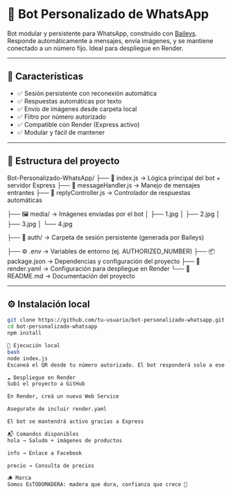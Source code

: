 # 🤖 Bot Personalizado de WhatsApp

Bot modular y persistente para WhatsApp, construido con [Baileys](https://github.com/WhiskeySockets/Baileys). Responde automáticamente a mensajes, envía imágenes, y se mantiene conectado a un número fijo. Ideal para despliegue en Render.

---

## 🚀 Características

- ✅ Sesión persistente con reconexión automática
- ✅ Respuestas automáticas por texto
- ✅ Envío de imágenes desde carpeta local
- ✅ Filtro por número autorizado
- ✅ Compatible con Render (Express activo)
- ✅ Modular y fácil de mantener

---

## 📁 Estructura del proyecto

Bot-Personalizado-WhatsApp/ 
├── 📄 index.js → Lógica principal del bot + servidor Express 
├── 📄 messageHandler.js → Manejo de mensajes entrantes 
├── 📄 replyController.js → Controlador de respuestas automáticas

├── 🖼️ media/ → Imágenes enviadas por el bot 
│ ├── 1.jpg 
│ ├── 2.jpg
│ ├── 3.jpg 
│ └── 4.jpg

├── 🔐 auth/ → Carpeta de sesión persistente (generada por Baileys)

├── ⚙️ .env → Variables de entorno (ej. AUTHORIZED_NUMBER)
├── 📦 package.json → Dependencias y configuración del proyecto 
├── 🚀 render.yaml → Configuración para despliegue en Render 
└── 📘 README.md → Documentación del proyecto

---

## ⚙️ Instalación local

```bash
git clone https://github.com/tu-usuario/bot-personalizado-whatsapp.git
cd bot-personalizado-whatsapp
npm install

🧪 Ejecución local
bash
node index.js
Escaneá el QR desde tu número autorizado. El bot responderá solo a ese número.

☁️ Despliegue en Render
Subí el proyecto a GitHub

En Render, creá un nuevo Web Service

Asegurate de incluir render.yaml

El bot se mantendrá activo gracias a Express

📬 Comandos disponibles
hola → Saludo + imágenes de productos

info → Enlace a Facebook

precio → Consulta de precios

🪵 Marca
Somos EsTODOMADERA: madera que dura, confianza que crece 💫